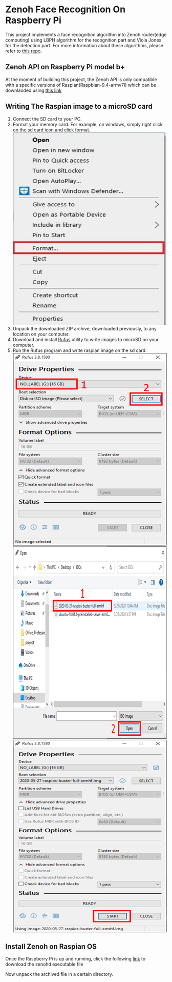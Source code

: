 <!DOCTYPE html> 
<html> 
	<head> 
	</head> 
	<body>
		<h1>Zenoh Face Recognition On Raspberry Pi</h1>
		<p>This project implements a face recognition algorithm into Zenoh router(edge computing) using LBPH algorithm for the recognition part and Viola Jones for the detection part. For more information about these algorithms, please refer to <a href="https://github.com/Harmouch101/Face-Recogntion-Detection">this repo</a>.
		</p>
		<h2>Zenoh API on Raspberry Pi model b+</h2>	
		<p>At the moment of building this project, the Zenoh API is only compatible with a specific versions of Raspian(Raspbian-9.4-armv7l) which can be downlaoded using <a href="https://downloads.raspberrypi.org/raspbian_full/images/raspbian_full-2019-09-30/">this link</a>
		</p>
		<h2>Writing The Raspian image to a microSD card</h2>	
		<ol>
			<li> Connect the SD card to your PC.</li>
			<li> Format your memory card. For example, on windows, simply right click on the sd card icon and click format.</li>
			<img src="pics/Capture0.png" alt="format" width="500" height="600">
			<li> Unpack the downloaded ZIP archive, downloaded previously, to any location on your computer.</li>
			<li> Download and install <a href="https://github.com/pbatard/rufus">Rufus</a> utility to write images to microSD on your computer.</li>
			<li> Run the Rufus program and write raspian image on the sd card.</li>
			<img src="pics/Capture1.PNG" alt="rufus" width="500" height="600">
			<img src="pics/Capture2.PNG" alt="select the iso file" width="500" height="600">
			<img src="pics/Capture3.PNG" alt="write the image" width="500" height="600">
		</ol>
		<h2>Install Zenoh on Raspian OS</h2>	
		<p> Once the Raspberry Pi is up and running, click the following <a href="https://download.eclipse.org/zenoh/zenoh/0.4.2-M1/eclipse-zenoh-0.4.2-M1-Raspbian-9.4-armv7l.tgz">link</a> to download the zenohd executable file</p>
		<p> Now unpack the archived file in a certain directory.</p>
	</body> 
</html>

